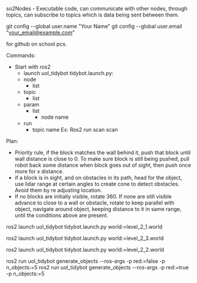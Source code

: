 so2Nodes - Executable code, can communicate with other nodes, through topics, can subscribe to topics which is data being sent between them.

git config --global user.name "Your Name"
git config --global user.email "your_email@example.com"

for github on school pcs.

Commands: 
- Start with ros2 
    - launch uol_tidybot tidybot.launch.py:
    - node 
        - list
     - topic 
        - list
    - param
        - list
            - node name
    - run
        - topic name Ex: Ros2 run scan scan


Plan: 
* Priority rule, if the block matches the wall behind it, push that block until wall distance is close to 0.
To make sure block is still being pushed, pull robot back some distance when block goes out of sight, then push once more for x distance.
* if a block is in sight, and on obstacles in its path, head for the object, use lidar range at certain angles to create cone to detect obstacles. Avoid them by re adjusting location.
* If no blocks are initially visible, rotate 360. If none are still visible advance to close to a wall or obstacle, rotate to keep parallel with object, navigate around object, keeping distance to it in same range, until the conditions above are present.

ros2 launch uol_tidybot tidybot.launch.py world:=level_2_1.world

 ros2 launch uol_tidybot tidybot.launch.py world:=level_2_3.world

 ros2 launch uol_tidybot tidybot.launch.py world:=level_2_2.world

 ros2 run  uol_tidybot generate_objects --ros-args -p red:=false -p n_objects:=5
 ros2 run  uol_tidybot generate_objects --ros-args -p red:=true -p n_objects:=5